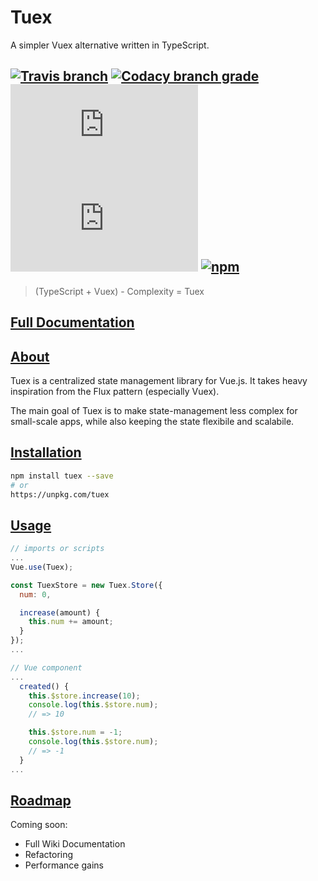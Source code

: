 # Tuex

A simpler Vuex alternative written in TypeScript.

## [![Travis branch](https://img.shields.io/travis/Raiondesu/Tuex/master.svg?style=flat-square)](https://travis-ci.org/Raiondesu/Tuex) [![Codacy branch grade](https://img.shields.io/codacy/grade/929a2e386c4c4cb6ae12619f89b0f0e3/master.svg?style=flat-square)]() ![size](https://badges.herokuapp.com/size/npm/tuex@latest/cjs/index.min.js?style=flat-square) ![size](https://badges.herokuapp.com/size/npm/tuex@latest/cjs/index.min.js?style=flat-square&gzip=true) [![npm](https://img.shields.io/npm/dt/tuex.svg?style=flat-square)](http://npmjs.com/package/tuex)

> (TypeScript + Vuex) - Complexity = Tuex

## [Full Documentation](https://github.com/Raiondesu/Tuex/wiki)

## [About](https://github.com/Raiondesu/Tuex/wiki/What-is-Tuex)

Tuex is a centralized state management library for Vue.js. It takes heavy inspiration from the Flux pattern (especially Vuex).

The main goal of Tuex is to make state-management less complex for small-scale apps, while also keeping the state flexibile and scalabile.

## [Installation](https://github.com/Raiondesu/Tuex/wiki/Installation)

```bash
npm install tuex --save
# or
https://unpkg.com/tuex
```

## [Usage](https://github.com/Raiondesu/Tuex/wiki/Getting-Started)

```js
// imports or scripts
...
Vue.use(Tuex);

const TuexStore = new Tuex.Store({
  num: 0,

  increase(amount) {
    this.num += amount;
  }
});
...
```

```js
// Vue component
...
  created() {
    this.$store.increase(10);
    console.log(this.$store.num);
    // => 10

    this.$store.num = -1;
    console.log(this.$store.num);
    // => -1
  }
...
```

## [Roadmap](https://github.com/Raiondesu/Tuex/wiki/Roadmap)

Coming soon:
- Full Wiki Documentation
- Refactoring
- Performance gains
